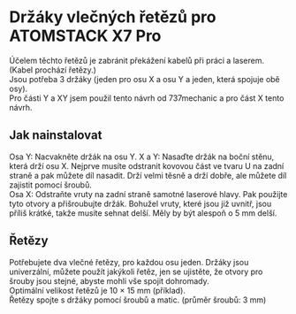 # Držáky vlečných řetězů pro ATOMSTACK X7 Pro
Účelem těchto řetězů je zabránit překážení kabelů při práci a laserem. (Kabel prochází řetězy.)  
Jsou potřeba 3 držáky (jeden pro osu X a osu Y a jeden, která spojuje obě osy).  
Pro části Y a XY jsem použil tento návrh od 737mechanic a pro část X tento návrh.  

## Jak nainstalovat
Osa Y: Nacvakněte držák na osu Y.
X a Y: Nasaďte držák na boční stěnu, která drží osu X. Nejprve musíte odstranit kovovou část ve tvaru U na zadní straně a pak můžete díl nasadit. Drží velmi těsně a drží dobře, ale můžete díl zajistit pomocí šroubů.  
Osa X: Odstraňte vruty na zadní straně samotné laserové hlavy. Pak použijte tyto otvory a přišroubujte držák. Bohužel vruty, které jsou již uvnitř, jsou příliš krátké, takže musíte sehnat delší. Měly by být alespoň o 5 mm delší.  

## Řetězy
Potřebujete dva vlečné řetězy, pro každou osu jeden. Držáky jsou univerzální, můžete použít jakýkoli řetěz, jen se ujistěte, že otvory pro šrouby jsou stejné, abyste mohli vše spojit dohromady.  
Optimální velikost řetězů je 10 × 15 mm (příklad).  
Řetězy spojte s držáky pomocí šroubů a matic. (průměr šroubů: 3 mm)
